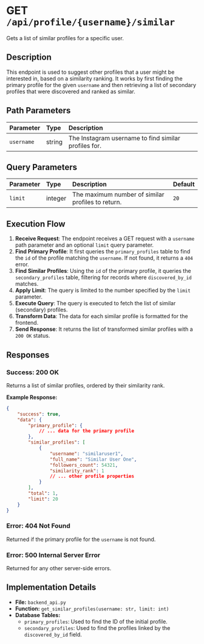 # GET `/api/profile/{username}/similar`

Gets a list of similar profiles for a specific user.

## Description

This endpoint is used to suggest other profiles that a user might be interested in, based on a similarity ranking. It works by first finding the primary profile for the given `username` and then retrieving a list of secondary profiles that were discovered and ranked as similar.

## Path Parameters

| Parameter  | Type   | Description                                          |
| :--------- | :----- | :--------------------------------------------------- |
| `username` | string | The Instagram username to find similar profiles for. |

## Query Parameters

| Parameter | Type    | Description                                       | Default |
| :-------- | :------ | :------------------------------------------------ | :------ |
| `limit`   | integer | The maximum number of similar profiles to return. | `20`    |

## Execution Flow

1.  **Receive Request**: The endpoint receives a GET request with a `username` path parameter and an optional `limit` query parameter.
2.  **Find Primary Profile**: It first queries the `primary_profiles` table to find the `id` of the profile matching the `username`. If not found, it returns a `404` error.
3.  **Find Similar Profiles**: Using the `id` of the primary profile, it queries the `secondary_profiles` table, filtering for records where `discovered_by_id` matches.
4.  **Apply Limit**: The query is limited to the number specified by the `limit` parameter.
5.  **Execute Query**: The query is executed to fetch the list of similar (secondary) profiles.
6.  **Transform Data**: The data for each similar profile is formatted for the frontend.
7.  **Send Response**: It returns the list of transformed similar profiles with a `200 OK` status.

## Responses

### Success: 200 OK

Returns a list of similar profiles, ordered by their similarity rank.

**Example Response:**

```json
{
    "success": true,
    "data": {
        "primary_profile": {
            // ... data for the primary profile
        },
        "similar_profiles": [
            {
                "username": "similaruser1",
                "full_name": "Similar User One",
                "followers_count": 54321,
                "similarity_rank": 1
                // ... other profile properties
            }
        ],
        "total": 1,
        "limit": 20
    }
}
```

### Error: 404 Not Found

Returned if the primary profile for the `username` is not found.

### Error: 500 Internal Server Error

Returned for any other server-side errors.

## Implementation Details

-   **File:** `backend_api.py`
-   **Function:** `get_similar_profiles(username: str, limit: int)`
-   **Database Tables:**
    -   `primary_profiles`: Used to find the ID of the initial profile.
    -   `secondary_profiles`: Used to find the profiles linked by the `discovered_by_id` field.
